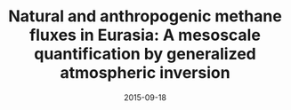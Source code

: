 ---
title: "<b>Natural and anthropogenic methane fluxes in Eurasia: A mesoscale quantification by generalized atmospheric inversion</b>"
collection: publications
permalink: /publication/2015-09-18-Berchet
date: 2015-09-18
year: 2015
venue: 'Biogeosciences'
paperurl: 'https://doi.org/doi:10.5194/bg-12-5393-2015'
citation: '<b>22</b> - Berchet A., Pison I., Chevallier F., Paris J.-D., Bousquet P. et al., <b>Natural and anthropogenic methane fluxes in Eurasia: A mesoscale quantification by generalized atmospheric inversion</b>, Biogeosciences, 12, 5393-5414, 2015. <a href="https://doi.org/doi:10.5194/bg-12-5393-2015">doi:10.5194/bg-12-5393-2015</a> (cited 23 times)

'
---